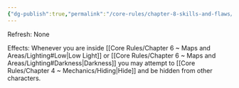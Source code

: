 ```yaml
---
{"dg-publish":true,"permalink":"/core-rules/chapter-8-skills-and-flaws/skill-list/agility/rank-2/shroud-of-shadow/"}
---
```


Refresh: None

Effects:
Whenever you are inside [[Core Rules/Chapter 6 ~ Maps and Areas/Lighting#Low\|Low Light]] or [[Core Rules/Chapter 6 ~ Maps and Areas/Lighting#Darkness\|Darkness]] you may attempt to [[Core Rules/Chapter 4 ~ Mechanics/Hiding\|Hide]] and be hidden from other characters.